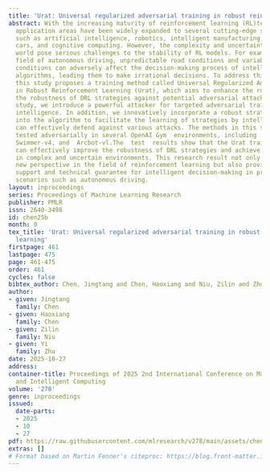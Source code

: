 ```yaml
---
title: 'Urat: Universal regularized adversarial training in robust reinforcement learning'
abstract: With the increasing maturity of reinforcement learning (RL)technology, its
  application areas have been widely expanded to several cutting-edge scientific fields,
  such as artificial intelligence, robotics, intelligent manufacturing, self-driving
  cars, and cognitive computing. However, the complexity and uncertainty of the real
  world pose serious challenges to the stability of RL models. For example, in the
  field of autonomous driving, unpredictable road conditions and variable weather
  conditions can adversely affect the decision-making process of intelligent driving
  algorithms, leading them to make irrational decisions. To address this problem,
  this study proposes a training method called Universal Regularized Adversarial Training
  in Robust Reinforcement Learning (Urat), which aims to enhance the robustness of
  the robustness of DRL strategies against potential adversarial attacks. In this
  study, we introduce a powerful attacker for targeted adversarial training of DRL
  intelligence. In addition, we innovatively incorporate a robust strategy regularizer
  into the algorithm to facilitate the learning of strategies by intelligences that
  can effectively defend against various attacks. The methods in this study have been
  tested adversarially in several OpenAI Gym  environments, including  HalfCheetah-v4,
  Swimmer-v4, and  Arcbot-vl.The  test  results show that the Urat training method
  can effectively improve the robustness of DRL strategies and achieve robust performance
  in complex and uncertain environments. This research result not only provides a
  new perspective in the field of reinforcement learning but also provides theoretical
  support and technical guarantee for intelligent decision-making in practical application
  scenarios such as autonomous driving.
layout: inproceedings
series: Proceedings of Machine Learning Research
publisher: PMLR
issn: 2640-3498
id: chen25b
month: 0
tex_title: 'Urat: Universal regularized adversarial training in robust reinforcement
  learning'
firstpage: 461
lastpage: 475
page: 461-475
order: 461
cycles: false
bibtex_author: Chen, Jingtang and Chen, Haoxiang and Niu, Zilin and Zhu, Yi
author:
- given: Jingtang
  family: Chen
- given: Haoxiang
  family: Chen
- given: Zilin
  family: Niu
- given: Yi
  family: Zhu
date: 2025-10-27
address:
container-title: Proceedings of 2025 2nd International Conference on Machine Learning
  and Intelligent Computing
volume: '278'
genre: inproceedings
issued:
  date-parts:
  - 2025
  - 10
  - 27
pdf: https://raw.githubusercontent.com/mlresearch/v278/main/assets/chen25b/chen25b.pdf
extras: []
# Format based on Martin Fenner's citeproc: https://blog.front-matter.io/posts/citeproc-yaml-for-bibliographies/
---
```

